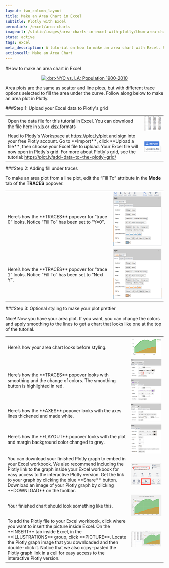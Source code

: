 ```yaml
---
layout: two_column_layout
title: Make an Area Chart in Excel
subtitle: Plotly with Excel
permalink: /excel/area-charts
imageurl: /static/images/area-charts-in-excel-with-plotly/thum-area-charts-in-excel-with-plotly.png
state: active
tags: excel
meta_description: A tutorial on how to make an area chart with Excel. Plotly is the easiest and fastest way to make and share graphs online.
actioncall: Make an Area Chart
---
```


#How to make an area chart in Excel 

<div>
    <a href="https://plot.ly/~Dreamshot/564/" target="_blank" title="&lt;br&gt;NYC vs. LA: Population 1900-2010" style="display: block; text-align: center;"><img src="https://plot.ly/~Dreamshot/564.png" alt="&lt;br&gt;NYC vs. LA: Population 1900-2010" style="max-width: 100%;width: 800px;"  width="800" onerror="this.onerror=null;this.src='https://plot.ly/404.png';" /></a>
    <script data-plotly="Dreamshot:564" src="https://plot.ly/embed.js" async></script>
</div>

Area plots are the same as scatter and line plots, but with different trace options selected to fill the area under the curve. Follow along below to make an area plot in Plotly.

###Step 1: Upload your Excel data to Plotly's grid

<table>
<tbody>
<tr>
<td>
Open the data file for this tutorial in Excel. You can download the file here in
<a class="link--impt" href="https://www.dropbox.com/s/htpcd8vpljhfxlt/Area%20Chart%20Data%20copy.xls?raw=1" target="_blank">
xls
</a>
or
<a class="link--impt" href="https://www.dropbox.com/s/9kvlgzcteb0bull/Area%20Chart%20Data.xlsx?dl=0?raw=1" target="_blank">
xlsx
</a>
formats
</td>
<td>
<img alt="How to make an area chart with excel 17" src="/static/images/area-charts-in-excel-with-plotly/excel-data.png" title=""/>
</td>
</tr>
<tr>
<td>
Head to Plotly's Workspace at
<a class="link--impt" href="/plot">
https://plot.ly/plot
</a>
and sign into your free Plotly account. Go to **Import**, click **Upload a file**, then choose your Excel file to upload. Your Excel file will now open in Plotly's grid. For more about Plotly's grid, see the tutorial:
<a class="link--impt" href="/add-data-to-the-plotly-grid/">
https://plot.ly/add-data-to-the-plotly-grid/
</a>

</td>
<td>
<img alt="Upload a file" src="/static/images/area-charts-in-excel-with-plotly/upload-a-file.png" title=""/>
</td>
</tr>
</tbody>
</table>

###Step 2: Adding fill under traces

To make an area plot from a line plot, edit the “Fill To” attribute in the **Mode** tab of the **TRACES** popover.

<table>
<tbody>
<tr>
<td>
Here’s how the **TRACES** popover for “trace 0” looks. Notice “Fill To” has been set to “Y=0”.
</td>
<td>
<img alt="Traces Popover Fill To" src="/static/images/area-charts-in-excel-with-plotly/traces-popover-fill-to.png" title=""/>
</td>
</tr>
<tr>
<td>
Here’s how the **TRACES** popover for “trace 1” looks. Notice “Fill To” has been set to “Next Y”.
</td>
<td>
<img alt="Fill To set to Next Y" src="/static/images/area-charts-in-excel-with-plotly/fill-to-next-y.png" title=""/>
</td>
</tr>
</tbody>
</table>

###Step 3: Optional styling to make your plot prettier

Nice! Now you have your area plot. If you want, you can change the colors and apply smoothing to the lines to get a chart that looks like one at the top of the tutorial.

<table>
<tbody>
<tr>
<td>
Here’s how your area chart looks before styling.
</td>
<td>
<img alt="Chart before styling" src="/static/images/area-charts-in-excel-with-plotly/chart-before-styling.png" title=""/>
</td>
</tr>
<tr>
<td>
Here’s how the **TRACES** popover looks with smoothing and the change of colors. The smoothing button is highlighted in red.
</td>
<td>
<img alt="Smoothing button highlighted" src="/static/images/area-charts-in-excel-with-plotly/smoothing-button-highlighted.png" title=""/>
<img alt="Style tab" src="/static/images/area-charts-in-excel-with-plotly/style-tab.png" title=""/>
</td>
</tr>
<tr>
<td>
Here’s how the **AXES** popover looks with the axes lines thickened and made white.
</td>
<td>
<img alt="Axes popover lines tab" src="/static/images/area-charts-in-excel-with-plotly/axes-lines.png" title=""/>
</td>
</tr>
<tr>
<td>
Here’s how the **LAYOUT** popover looks with the plot and margin background color changed to grey.
</td>
<td>
<img alt="How to make an area chart with excel 03" src="/static/images/area-charts-in-excel-with-plotly/layout-general.png" title=""/>
</td>
</tr>
<tr>
<td>
You can download your finished Plotly graph to embed in your Excel workbook. We also recommend including the Plotly link to the graph inside your Excel workbook for easy access to the interactive Plotly version. Get the link to your graph by clicking the blue **Share** button. Download an image of your Plotly graph by clicking **DOWNLOAD** on the toolbar.
</td>
<td>
<img alt="Plot link" src="/static/images/area-charts-in-excel-with-plotly/plot-link.png" title=""/>
<img alt="Download button" src="/static/images/area-charts-in-excel-with-plotly/download-button.png" title=""/>
</td>
</tr>
<tr>
<td>
Your finished chart should look something like this.
</td>
<td>
<img alt="Finished chart" src="/static/images/area-charts-in-excel-with-plotly/finished-chart.png" title=""/>
</td>
</tr>
<tr>
<td>
To add the Plotly file to your Excel workbook, click where you want to insert the picture inside Excel. On the **INSERT** tab inside Excel, in the **ILLUSTRATIONS** group, click **PICTURE**.
Locate the Plotly graph image that you downloaded and then double-click it. Notice that we also copy-pasted the Plotly graph link in a cell for easy access to the interactive Plotly version.
</td>
<td>
<img alt="Image in excel" src="/static/images/area-charts-in-excel-with-plotly/image-in-excel.png" title=""/>
</td>
</tr>
</tbody>
</table>
